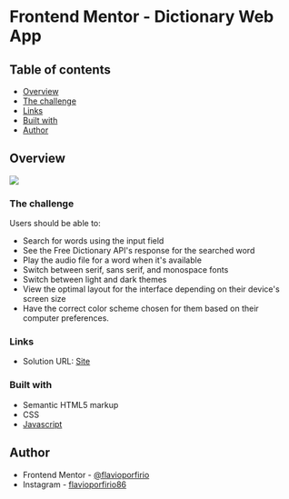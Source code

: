 # Frontend Mentor - Dictionary Web App

## Table of contents

- [Overview](#overview)
- [The challenge](#the-challenge)
- [Links](#links)
- [Built with](#built-with)
- [Author](#author)

## Overview

![](./imgs/overview-desktop.png)

### The challenge

Users should be able to:

- Search for words using the input field
- See the Free Dictionary API's response for the searched word
- Play the audio file for a word when it's available
- Switch between serif, sans serif, and monospace fonts
- Switch between light and dark themes
- View the optimal layout for the interface depending on their device's screen size
- Have the correct color scheme chosen for them based on their computer preferences.

### Links

- Solution URL: [Site](https://flavioporfirio.github.io/frontend-mentor/dictionary-web-app/)

### Built with

- Semantic HTML5 markup
- CSS
- [Javascript](https://www.javascript.com)

## Author

- Frontend Mentor - [@flavioporfirio](https://www.frontendmentor.io/profile/flavioporfirio)
- Instagram - [flavioporfirio86](https://www.instagram.com/flavioporfirio86/)
